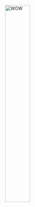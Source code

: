 [<img src="https://media.giphy.com/media/u7VdGsTiOXp3q/giphy.gif" alt="WOW" width="40%">](Complete!)
